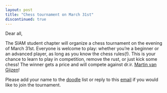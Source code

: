 ```yaml
---
layout: post
title: "Chess tournament on March 31st"
discontinued: true
---
```


Dear all,

The SIAM student chapter will organize a chess tournament on the evening of March 31st. Everyone is welcome to play: 
whether you’re a beginner or an advanced player, as long as you know the chess rules(!). This is your chance to learn to 
play in competition, remove the rust, or just kick some chess! The winner gets a price and will compete against dr.ir. [Martin van Gijzen]!

Please add your name to the [doodle] list or reply to this [email] if you would like to join the tournament.


[doodle]: http://doodle.com/poll/26dua3sp5ycmkuth
[email]: mailto:SIAMSC-EWI@tudelft.nl
[Martin van Gijzen]: http://ta.twi.tudelft.nl/nw/users/gijzen/
